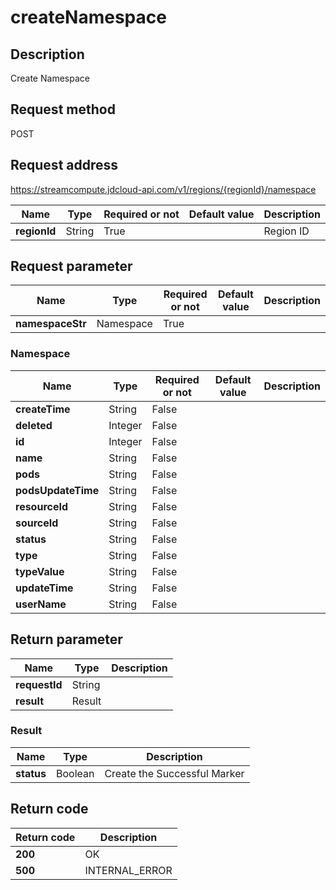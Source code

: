 # createNamespace


## Description
Create Namespace

## Request method
POST

## Request address
https://streamcompute.jdcloud-api.com/v1/regions/{regionId}/namespace

|Name|Type|Required or not|Default value|Description|
|---|---|---|---|---|
|**regionId**|String|True||Region ID|

## Request parameter
|Name|Type|Required or not|Default value|Description|
|---|---|---|---|---|
|**namespaceStr**|Namespace|True|||

### Namespace
|Name|Type|Required or not|Default value|Description|
|---|---|---|---|---|
|**createTime**|String|False|||
|**deleted**|Integer|False|||
|**id**|Integer|False|||
|**name**|String|False|||
|**pods**|String|False|||
|**podsUpdateTime**|String|False|||
|**resourceId**|String|False|||
|**sourceId**|String|False|||
|**status**|String|False|||
|**type**|String|False|||
|**typeValue**|String|False|||
|**updateTime**|String|False|||
|**userName**|String|False|||

## Return parameter
|Name|Type|Description|
|---|---|---|
|**requestId**|String||
|**result**|Result||


### Result
|Name|Type|Description|
|---|---|---|
|**status**|Boolean|Create the Successful Marker|

## Return code
|Return code|Description|
|---|---|
|**200**|OK|
|**500**|INTERNAL_ERROR   |
